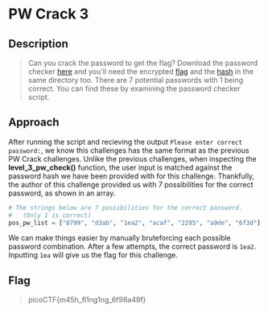 # PW Crack 3
## Description
> Can you crack the password to get the flag?
> Download the password checker [here](https://artifacts.picoctf.net/c/25/level3.py) and you'll need the encrypted [flag](https://artifacts.picoctf.net/c/25/level3.flag.txt.enc) and the [hash](https://artifacts.picoctf.net/c/25/level3.hash.bin) in the same directory too.
> There are 7 potential passwords with 1 being correct. You can find these by examining the password checker script.

## Approach
After running the script and recieving the output `Please enter correct password:`, we know this challenges has the same format as the previous PW Crack challenges. Unlike the previous challenges, when inspecting the <b>level_3_pw_check()</b> function, the user input is matched against the password hash we have been provided with for this challenge.
Thankfully, the author of this challenge provided us with 7 possibilities for the correct password, as shown in an array.
```python
# The strings below are 7 possibilities for the correct password.
#   (Only 1 is correct)
pos_pw_list = ["8799", "d3ab", "1ea2", "acaf", "2295", "a9de", "6f3d"]
```
We can make things easier by manually bruteforcing each possible password combination. After a few attempts, the correct password is `1ea2`.<br>
Inputting `1ea` will give us the flag for this challenge.

## Flag
> picoCTF{m45h_fl1ng1ng_6f98a49f}
